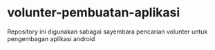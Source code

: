 # volunter-pembuatan-aplikasi
Repository ini digunakan sabagai sayembara pencarian volunter untuk pengembagan aplikasi android
